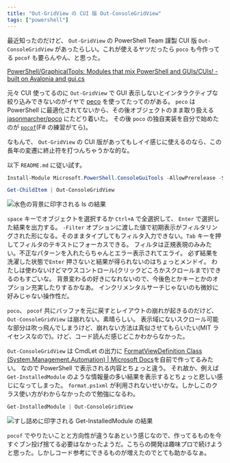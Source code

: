 ```yaml
---
title: "Out-GridView の CUI 版 Out-ConsoleGridView"
tags: ["powershell"]
---
```


最近知ったのだけど、 `Out-GridView` の PowerShell Team 謹製 CUI 版 `Out-ConsoleGridView` があったらしい。これが使えるヤツだったら `poco` も今作ってる `pocof` も要らんやん、と思った。

[PowerShell/GraphicalTools: Modules that mix PowerShell and GUIs/CUIs! - built on Avalonia and gui.cs](https://github.com/PowerShell/GraphicalTools)

元々 CUI 使ってるのに `Out-GridView` で GUI 表示しないとインタラクティブな絞り込みできないのがイヤで [peco](https://github.com/peco/peco) を使ってたってのがある。
`peco` は PowerShell に最適化されてないから、その後オブジェクトのまま取り扱える [jasonmarcher/poco](https://github.com/jasonmarcher/poco) にたどり着いた。
その後 `poco` の独自実装を自分で始めたのが [`pocof`](https://github.com/krymtkts/pocof)(F# の練習がてら)。

なもんで、 `Out-GridView` の CUI 版があってもしイイ感じに使えるのなら、この長年の変遷に終止符を打つんちゃうかな的な。

以下 `README.md` に従い試す。

```powershell
Install-Module Microsoft.PowerShell.ConsoleGuiTools -AllowPrerelease -Scope AllUsers
```

```powershell
Get-ChildItem | Out-ConsoleGridView
```

![水色の背景に印字される `ls` の結果](/img/2022-09-03-capture/capture.png "水色の背景に印字される `ls` の結果")

`space` キーでオブジェクトを選択するか `Ctrl+A` で全選択して、 `Enter` で選択した結果を出力する。
`-Filter` オプションに渡した値で初期表示がフィルタリングされた形になる。そのままタイプしてもフィルタ入力できない。`Tab` キーを押してフィルタのテキストにフォーカスできる。
フィルタは正規表現のみみたい。不正なパターンを入れたらちゃんとエラー表示されてエライ。
必ず結果を洗濯した状態で`Enter` 押さないと結果が得られないのはちょっとメンドイ。
わたしは使わないけどマウスコントロール(クリックどころかスクロールまで)できるのもすごいな。
背景変わるの好きになれないので、今後色とかキーとかのオプション充実したりするかなあ。
インクリメンタルサーチじゃないのも微妙に好みじゃない操作性だ。

`poco`、 `pocof` 共にバッファを元に戻すとレイアウトの崩れが起きるのだけど、 `Out-ConsoleGridView` は崩れない。素晴らしい。
表示域にないスクロール可能な部分は吹っ飛んでしまうけど、崩れない方法は真似させてもらいたい(MIT ライセンスなので)。けど、コード読んだ感じどこかわからなかった。

`Out-ConsoleGridView` は CmdLet の出力に [FormatViewDefinition Class (System.Management.Automation) | Microsoft Docs](https://docs.microsoft.com/en-us/dotnet/api/system.management.automation.formatviewdefinition?view=powershellsdk-7.0.0)を自前で作ってるみたい。
なので PowerShell で表示される内容とちょっと違う。
それ故か、例えば `Get-InstalledModule` のような情報量の多い結果を表示するとちょっと悲しい感じになってしまった。 `format.ps1xml` が利用されないせいかな。しかしこのクラス使い方がわからなかったので勉強になるわ。

```powershell
Get-InstalledModule | Out-ConsoleGridView
```

![すし詰めに印字される `Get-InstalledModule` の結果](/img/2022-09-03-capture/jam-packed-capture.png "すし詰めに印字される `Get-InstalledModule` の結果")

`pocof` でやりたいことと方向性が違うなあという感じなので、作ってるものを今すぐブン投げ捨てる必要はなかったようだ。こちらの開発は趣味プロで続けようと思った。しかしコード参考にできるものが増えたのでとても助かるなぁ。
